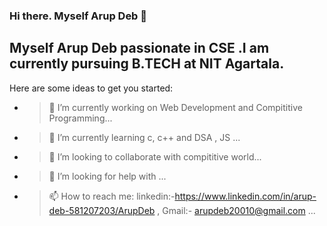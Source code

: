 ### Hi there. Myself Arup Deb 👋

## Myself Arup Deb passionate in CSE .I am currently pursuing B.TECH at NIT Agartala.

Here are some ideas to get you started:

- >  🔭 I’m currently working on Web Development and Compititive Programming...
- >  🌱 I’m currently learning c, c++ and DSA , JS ...
- >  👯 I’m looking to collaborate with compititive world...
- >  🤔 I’m looking for help with  ...
- >  📫 How to reach me: linkedin:-https://www.linkedin.com/in/arup-deb-581207203/ArupDeb , Gmail:- arupdeb20010@gmail.com   ...

